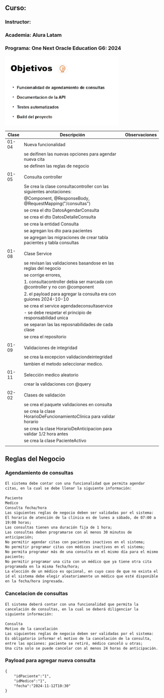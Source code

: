 ## Curso:
### Instructor:
### Academia: Alura Latam
### Programa: One Next Oracle Education G6: 2024


![img.png](img.png)

| Clase | Descripción                                                                 | Observaciones |
|-------|-----------------------------------------------------------------------------|---------------|
| 01-04 | Nueva funcionalidad                                                         |               |
|       | se deifinen las nuevas opciones para agendar nueva cita                     |               |
|       | se definen las reglas de negocio                                            |               |
|       |                                                                             |               |
| 01-05 | Consulta controller                                                         |               |
|       | Se crea la clase consultacontroller con las siguientes anotaciones:         |               |
|       | @Component, @ResponseBody, @RequestMapping("/consultas")                    |               |
|       | se crea el dto DatosAgendarConsulta                                         |               |
|       | se crea el dto DatosDetalleConsulta                                         |               |
|       | se crea la entidad Consulta                                                 |               |
|       | se agregan los dto para pacientes                                           |               |
|       | se agregan las migraciones de crear tabla pacientes y tabla consultas       |               |
|       |                                                                             |               |
| 01-08 | Clase Service                                                               |               |
|       | se revisan las validaciones basandose en las reglas del negocio             |               |
|       | se corrige errores,                                                         |               |
|       | 1. consultacontroller debia ser marcada con @controller y no con @component |               |
|       | 2. el payload para agregar la consulta era con guiones 2024-10-10           |               |
|       | se crea el service agendadeconsultaservice                                  |               |
|       | - se debe respetar el principio de responsabilidad unica                    |               |
|       | se separan las las reposnabilidades de cada clase                           |               |
|       | se crea el repositorio                                                      |               |
|       |                                                                             |               |
| 01-09 | Validaciones de integridad                                                  |               |
|       | se crea la excepcion validaciondeintegridad                                 |               |
|       | tambien el metodo seleccionar medico.                                       |               |
|       |                                                                             |               |
| 01-11 | Selección medico aleatorio                                                  |               |
|       | crear la validaciones con @query                                            |               |
|       |                                                                             |               |
| 02-02 | Clases de validación                                                        |               |
|       | se crea el paquete validaciones en consulta                                 |               |
|       | se crea la clase HorarioDeFuncionamientoClinica para validar horario        |               |
|       | se crea la clase HorarioDeAnticipacion para validar 1/2 hora antes          |               |
|       | se crea la clase PacienteActivo                                             |               |
|       |                                                                             |               |


## Reglas del Negocio

### Agendamiento de consultas

    El sistema debe contar con una funcionalidad que permita agendar citas, en la cual se debe llenar la siguiente información:

    Paciente
    Medico
    Consulta fecha/hora
    Las siguientes reglas de negocio deben ser validadas por el sistema:
    El horario de atención de la clínica es de lunes a sábado, de 07:00 a 19:00 horas;
    Las consultas tienen una duración fija de 1 hora;
    Las consultas deben programarse con al menos 30 minutos de anticipación;
    No permitir agendar citas con pacientes inactivos en el sistema;
    No permitir programar citas con médicos inactivos en el sistema;
    No permita programar más de una consulta en el mismo día para el mismo paciente;
    No permitir programar una cita con un médico que ya tiene otra cita programada en la misma fecha/hora;
    La elección de un médico es opcional, en cuyo caso de que no exista el id el sistema debe elegir aleatoriamente un médico que esté disponible en la fecha/hora ingresada.


### Cancelacion de consultas

    El sistema deberá contar con una funcionalidad que permita la cancelación de consultas, en la cual se deberá diligenciar la siguiente información:

    Consulta
    Motivo de la cancelación
    Las siguientes reglas de negocio deben ser validadas por el sistema:
    Es obligatorio informar el motivo de la cancelación de la consulta, entre las opciones: paciente se retiró, médico canceló u otras;
    Una cita solo se puede cancelar con al menos 24 horas de anticipación.

### Payload para agregar nueva consulta

    {
        "idPaciente":"1",
        "idMedico":"1",
        "fecha":"2024-11-12T10:30"
    }